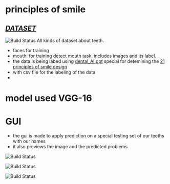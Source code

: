 # principles of smile  
## _[DATASET](https://drive.google.com/drive/folders/15dE0dFRPq7mTZ8c-zVIag1TsFryztLD0)_

![Build Status](https://www.greatdentalexpressions.com/blog/wp-content/uploads/2018/01/BP-diverse-smile.jpeg)
All kinds of dataset about teeth.
- faces for training 
- mouth: for training detect mouth task, includes images and its label.
- the data is being labed using [dental_AI.ppt](https://docs.google.com/presentation/d/1GACdmOhz4q5GXNtHChhvm9ulD4B5ZWgA/edit#slide=id.p1) special for detemining the [21 principles of smile design](https://drive.google.com/file/d/1zucP6fMgg2g9sCj3GJoZNqDnmvVSxiLD/view)
- with csv file for the labeling of the data
- 
# model used VGG-16



# GUI
- the gui is made to apply prediction on a special testing set of our teeths with our names
- it also previews the image and the predicted problems

![Build Status](https://www.greatdentalexpressions.com/blog/wp-content/uploads/2018/01/BP-diverse-smile.jpeg)

![Build Status](https://www.greatdentalexpressions.com/blog/wp-content/uploads/2018/01/BP-diverse-smile.jpeg)

![Build Status](https://www.greatdentalexpressions.com/blog/wp-content/uploads/2018/01/BP-diverse-smile.jpeg)

